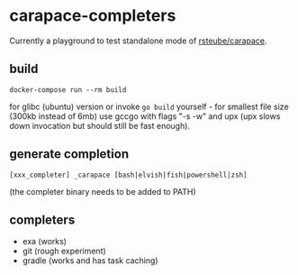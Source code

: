 # carapace-completers

Currently a playground to test standalone mode of [rsteube/carapace](https://github.com/rsteube/carapace).

## build

```
docker-compose run --rm build
```

for glibc (ubuntu) version or invoke `go build` yourself - for smallest file size (300kb instead of 6mb) use gccgo with flags "-s -w" and upx (upx slows down invocation but should still be fast enough).

## generate completion

``
[xxx_completer] _carapace [bash|elvish|fish|powershell|zsh]
``

(the completer binary needs to be added to PATH)

## completers

- exa (works)
- git (rough experiment)
- gradle (works and has task caching)
